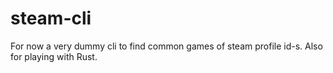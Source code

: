 # steam-cli

For now a very dummy cli to find common games of steam profile id-s. Also for playing with Rust.
